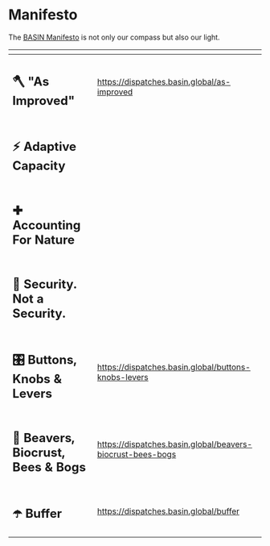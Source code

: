 # Manifesto

The [BASIN Manifesto](https://dispatches.basin.global/category/manifesto) is not only our compass but also our light.

<table data-view="cards"><thead><tr><th></th><th data-hidden data-card-target data-type="content-ref"></th></tr></thead><tbody><tr><td><h2>🪓 "As Improved"</h2></td><td><a href="https://dispatches.basin.global/as-improved">https://dispatches.basin.global/as-improved</a></td></tr><tr><td><h2>⚡️ Adaptive Capacity</h2></td><td></td></tr><tr><td><h2>✚ Accounting For Nature</h2></td><td></td></tr><tr><td><h2>🌌 Security. Not a Security.</h2></td><td></td></tr><tr><td><h2>🎛️ Buttons, Knobs &#x26; Levers</h2></td><td><a href="https://dispatches.basin.global/buttons-knobs-levers">https://dispatches.basin.global/buttons-knobs-levers</a></td></tr><tr><td><h2>🦫 Beavers, Biocrust, Bees &#x26; Bogs</h2></td><td><a href="https://dispatches.basin.global/beavers-biocrust-bees-bogs">https://dispatches.basin.global/beavers-biocrust-bees-bogs</a></td></tr><tr><td><p></p><h2>☂️ Buffer</h2></td><td><a href="https://dispatches.basin.global/buffer">https://dispatches.basin.global/buffer</a></td></tr></tbody></table>
